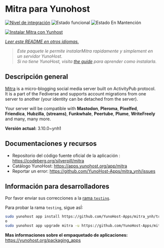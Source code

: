 <!--
Este archivo README esta generado automaticamente<https://github.com/YunoHost/apps/tree/master/tools/readme_generator>
No se debe editar a mano.
-->

# Mitra para Yunohost

[![Nivel de integración](https://dash.yunohost.org/integration/mitra.svg)](https://ci-apps.yunohost.org/ci/apps/mitra/) ![Estado funcional](https://ci-apps.yunohost.org/ci/badges/mitra.status.svg) ![Estado En Mantención](https://ci-apps.yunohost.org/ci/badges/mitra.maintain.svg)

[![Instalar Mitra con Yunhost](https://install-app.yunohost.org/install-with-yunohost.svg)](https://install-app.yunohost.org/?app=mitra)

*[Leer este README en otros idiomas.](./ALL_README.md)*

> *Este paquete le permite instalarMitra rapidamente y simplement en un servidor YunoHost.*  
> *Si no tiene YunoHost, visita [the guide](https://yunohost.org/install) para aprender como instalarla.*

## Descripción general

[Mitra](https://codeberg.org/silverpill/mitra) is a micro-blogging social media server built on ActivityPub protocol. It is a part of the Fediverse and supports account migrations from one server to another (your identity can be detached from the server).

Your server will be compatible with **Mastodon**, **Pleroma**, **Pixelfed**, **Friendica**, **Hubzilla**, **(streams)**, **Funkwhale**, **Peertube**, **Plume**, **WriteFreely** and many, many more.


**Versión actual:** 3.10.0~ynh1
## Documentaciones y recursos

- Repositorio del código fuente oficial de la aplicación : <https://codeberg.org/silverpill/mitra>
- Catálogo YunoHost: <https://apps.yunohost.org/app/mitra>
- Reportar un error: <https://github.com/YunoHost-Apps/mitra_ynh/issues>

## Información para desarrolladores

Por favor enviar sus correcciones a la [rama `testing`](https://github.com/YunoHost-Apps/mitra_ynh/tree/testing).

Para probar la rama `testing`, sigue asÍ:

```bash
sudo yunohost app install https://github.com/YunoHost-Apps/mitra_ynh/tree/testing --debug
o
sudo yunohost app upgrade mitra -u https://github.com/YunoHost-Apps/mitra_ynh/tree/testing --debug
```

**Mas informaciones sobre el empaquetado de aplicaciones:** <https://yunohost.org/packaging_apps>

